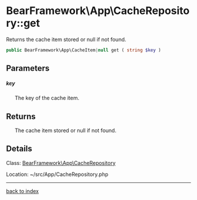 # BearFramework\App\CacheRepository::get

Returns the cache item stored or null if not found.

```php
public BearFramework\App\CacheItem|null get ( string $key )
```

## Parameters

##### key

&nbsp;&nbsp;&nbsp;&nbsp;&nbsp;&nbsp;The key of the cache item.

## Returns

&nbsp;&nbsp;&nbsp;&nbsp;&nbsp;&nbsp;The cache item stored or null if not found.

## Details

Class: [BearFramework\App\CacheRepository](bearframework.app.cacherepository.class.md)

Location: ~/src/App/CacheRepository.php

---

[back to index](index.md)

